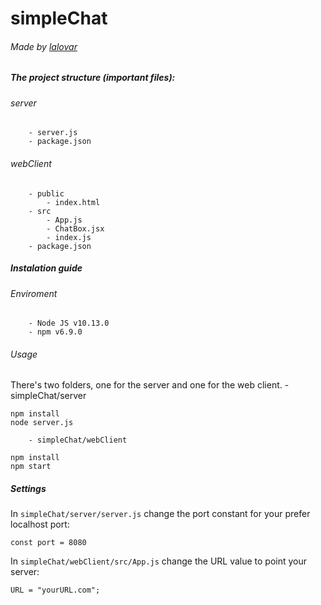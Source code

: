 # simpleChat
###### Made by [lalovar](https://github.com/Lalovar)


##### The project structure (important files):
###### server
        - server.js
        - package.json
###### webClient
        - public
            - index.html
        - src
            - App.js
            - ChatBox.jsx
            - index.js
        - package.json
        

##### Instalation guide
###### Enviroment
        - Node JS v10.13.0
        - npm v6.9.0

###### Usage
There's two folders, one for the server and one for the web client.
        - simpleChat/server
```
npm install
node server.js
```
        - simpleChat/webClient
```
npm install
npm start
```
            
            
##### Settings
In `simpleChat/server/server.js` change the port constant for your prefer localhost port:
```
const port = 8080
```
In `simpleChat/webClient/src/App.js` change the URL value to point your server:
```
URL = "yourURL.com";
```
    
